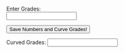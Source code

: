 

<label for="Grades">Enter Grades:</label><br>
<input type="text" id="ungrades" name="grades"><br>

<body>
<button onclick = "SaveCurveGrades()" >Save Numbers and Curve Grades!</button>
</body>

<label for="displayValue">Curved Grades: </label><input type="textbox" name="display">

<script>
function SaveCurveGrades() {
    const gradeslist = new Array();
    var obgrades = document.getElementsByName('grades')[0].value;
    gradeslist.push(obgrades);
    const [ ...grades ] = gradeslist[0];
    grades.forEach((grade, index) => {
        const curve = 10 * Math.sqrt(grade);
        document.getElementsByName('display')[0].value = curve;
    })
    
}
 </script>

















